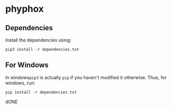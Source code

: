 # phyphox

## Dependencies
Install the dependencies using:
```
pip3 install -r dependencies.txt
```


## For Windows
In windows```pip3``` is actually ```pip``` if you haven't modified it otherwise. Thus, for windows, run:
```
pip install -r dependencies.txt
```
dONE